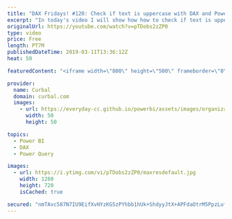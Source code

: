 ```yaml
---
title: "DAX Fridays! #120: Check if text is uppercase with DAX and Power Query"
excerpt: "In today's video I will show how how to check if text is uppecase both using DAX and Power Query. #curbal #daxfridays #dax #powerbi  We will use the following functions: 1. Text.Upper() 2.UPPER() and 3. EXACT()   Get Northwind Dataset: https://www.youtube.com/watch?v=k3NMIlLffrU  Link to DAX Fridays"
originalUrl: https://youtube.com/watch?v=pTDobs2zZP0
type: video
price: Free
length: PT7M
publishedDateTime: 2019-03-11T13:36:12Z
heat: 50

featuredContent: "<iframe width=\"800\" height=\"500\" frameborder=\"0\" src=\"https://www.youtube.com/embed/pTDobs2zZP0\" allow=\"accelerometer; autoplay; encrypted-media; gyroscope; picture-in-picture\" allowfullscreen></iframe>"

provider:
  name: Curbal
  domain: curbal.com
  images:
    - url: https://everyday-cc.github.io/powerbi/assets/images/organizations/curbal.com-50x50.jpg
      width: 50
      height: 50

topics:
  - Power BI
  - DAX
  - Power Query

images:
  - url: https://i.ytimg.com/vi/pTDobs2zZP0/maxresdefault.jpg
    width: 1280
    height: 720
    isCached: true

secured: "nmTAvc587N7IU9EifXvHYzKG5zPYhbb1hUk+ShdyyJtX+APFdaOtrM5PpzLufQz4SvKqlr5GtXrTljRZ04K6Jowj9jVa7Ea6VHTKbS/nxsexrb3Wzy75EfhLYTaU8PMyJTk/ISrSNCfbo0XYrBmOAwP8+eS87PujfwIad/bTtLE9+QoLgXRaeX0jHN08HxzcMUX62wWFGIh8hIhYv+L9Nr3IQw6UfObsF7fVLI0X8B2J/qZi6VO15ILHAmTPbhzKESdcxcR8TB0ufUgj0Ksghutzm/D/hy/zTDt8MAxSNRZOfr42a4JOxaaekoo8Pm8nMUsWJoSlUvpSDPdVXvUj4QQAKD4yIjOjAwIYHiHSjAsVEZ5xI/wf8ayIsubiVx7u5wfGsEn707CZNn5zZW5+LRF3SUAXtB+HFIPAMeTyM8I=;aiE8s180vwRDS7yYj0PPuQ=="
---
```


